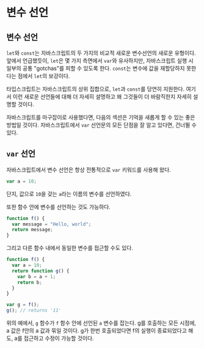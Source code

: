 # 변수 선언

## 변수 선언

`let`와 `const`는 자바스크립트의 두 가지의 비교적 새로운 변수선언의 새로운 유형이다. 앞에서 언급했듯이, `let`은 몇 가지 측면에서 `var`와 유사하지만, 자바스크립트 실행 시 일부의 공통 "gotchas"를 피할 수 있도록 한다. `const`는 변수에 값을 재할당하지 못한다는 점에서 `let`의 보강이다.

타입스크립트는 자바스크립트의 상위 집합으로, `let`과 `const`를 당연히 지원한다. 여기서 이런 새로운 선언들에 대해 더 자세히 설명하고 왜 그것들이 더 바람직한지 자세히 설명할 것이다.

자바스크립트를 마구잡이로 사용했다면, 다음의 섹션은 기억을 새롭게 할 수 있는 좋은 방법일 것이다. 자바스크립트에서 `var` 선언문의 모든 단점을 잘 알고 있다면, 건너뛸 수 있다.


## `var` 선언

자바스크립트에서 변수 선언은 항상 전통적으로 `var` 키워드를 사용해 왔다.

```javascript
var a = 10;
```

단지, 값으로 `10`을 갖는 `a`라는 이름의 변수를 선언하였다.

또한 함수 안에 변수를 선언하는 것도 가능하다.

```javascript
function f() {
  var message = "Hello, world";
  return message;
}
```

그리고 다른 함수 내에서 동일한 변수를 접근할 수도 있다.

```javascript
function f() {
  var a = 10;
  return function g() {
    var b = a + 1;
    return b;
  }
}

var g = f();
g(); // returns '11'
```

위의 예에서, `g` 함수가  `f` 함수 안에 선언된 `a` 변수를 잡는다. g를 호출하는 모든 시점에, a 값은 f안의 a 값과 묶일 것이다. g가 한번 호출되었다면 f의 실행이 종료되었다고 해도, a를 접근하고 수정이 가능할 것이다.

